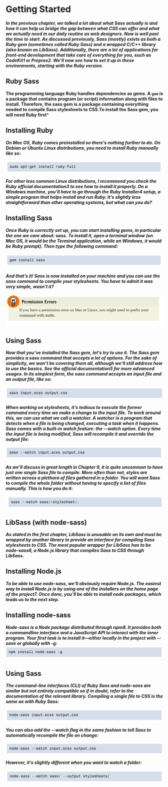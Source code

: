 # **Getting Started**

***In the previous chapter, we talked a lot about what Sass actually is and how it can
help us bridge the gap between what CSS can offer and what we actually need in
our daily routine as web designers. Now is well past the time to start.
As discussed previously, Sass (mostly) exists as both a Ruby gem (sometimes called
Ruby Sass) and a wrapped C/C++ library (also known as LibSass). Additionally,
there are a lot of applications for front-end development that take care of everything
for you, such as CodeKit1 or Prepros2.
We’ll now see how to set it up in these environments, starting with the Ruby version.***

## **Ruby Sass**
**The programming language Ruby handles dependencies as gems. A `gem` is a package
that contains program (or script) information along with files to install. Therefore,
the sass gem is a package containing everything needed to compile Sass stylesheets
to CSS.To install the Sass gem, you will need Ruby first***
## **Installing Ruby**
***On Mac OS, Ruby comes preinstalled so there’s nothing further to do.
On Debian or Ubuntu Linux distributions, you need to install Ruby manually like
so:***


![](img/1.png)

***For other less common Linux distributions, I recommend you check the Ruby official
documentation3 to see how to install it properly.
On a Windows machine, you’ll have to go through the Ruby Installer4 setup, a
simple program that helps install and run Ruby. It’s slightly less straightforward
than other operating systems, but what can you do?***


## **Installing Sass**
***Once Ruby is correctly set up, you can start installing gems, in particular the one
we care about: sass. To install it, open a terminal window (on Mac OS, it would
be the Terminal application, while on Windows, it would be Ruby prompt). Then
type the following command:***

![](img/2.png)

***And that’s it! Sass is now installed on your machine and you can use the sass
command to compile your stylesheets. You have to admit it was very simple, wasn’t
it?***

![](img/3.png)

## **Using Sass**

***Now that you’ve installed the Sass gem, let’s try to use it.
The Sass gem provides a sass command that accepts a lot of options. For the sake
of simplicity, we won’t be covering them all, although we’ll still address how to
use the basics. See the official documentation5 for more advanced usages.
In its simplest form, the sass command accepts an input file and an output file,
like so:***

![](img/4.png)

***When working on stylesheets, it’s tedious to execute the former command every
time we make a change to the input file. To work around this, we can use what we
call a watcher. A watcher is a program that detects when a file is being changed,
executing a task when it happens.
Sass comes with a built-in watch feature: the --watch option. Every time the input
file is being modified, Sass will recompile it and override the output file:***

![](img/5.png)

***As we’ll discuss in great length in Chapter 9, it is quite uncommon to have just one
single Sass file to compile. More often than not, styles are written across a plethora
of files gathered in a folder. You will want Sass to compile the whole folder without
having to specify a list of files manually. This is how you do it:***

![](img/6.png)

## **LibSass (with node-sass)**
***As stated in the first chapter, LibSass is unusable on its own and must be wrapped
by another library to provide an interface for compiling Sass stylesheets to CSS.
The most popular wrapper for LibSass has to be node-sass6, a Node.js library that
compiles Sass to CSS through LibSass.***

## **Installing Node.js**

***To be able to use node-sass, we’ll obviously require Node.js. The easiest way to install
Node.js is by using one of the installers on the home page of the project7. Once
done, you’ll be able to install node packages, which leads us to the next step.***

## **Installing node-sass**

***Node-sass is a Node package distributed through npm8. It provides both a commandline interface and a JavaScript API to interact with the inner program. Your first
task is to install it—either locally in the project with --save or globally with -g:***
![](img/7.png)

## **Using Sass**
***The command-line interfaces (CLI) of Ruby Sass and node-sass are similar but not
entirely compatible so if in doubt, refer to the documentation of the relevant library.
Compiling a single file to CSS is the same as with Ruby Sass:***

![](img/8.png)

***You can also add the --watch flag in the same fashion to tell Sass to automatically
recompile the file on change:***

![](img/9.png)

***However, it’s slightly different when you want to watch a folder:***

![](img/10.png)